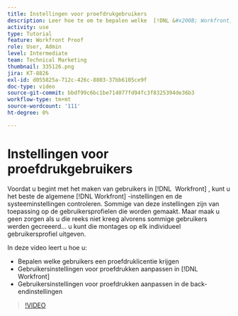 ```yaml
---
title: Instellingen voor proefdrukgebruikers
description: Leer hoe te om te bepalen welke  [!DNL &#x200B; Workfront]  gebruikers een het proef vergunning krijgen, dan gebruikersmontages in zowel  [!DNL Workfront]  als de achtergrond-eindmontages aanpassen.
activity: use
type: Tutorial
feature: Workfront Proof
role: User, Admin
level: Intermediate
team: Technical Marketing
thumbnail: 335126.png
jira: KT-8826
exl-id: d055825a-712c-426c-8803-37bb6105ce9f
doc-type: video
source-git-commit: bbdf99c6bc1be714077fd94fc3f8325394de36b3
workflow-type: tm+mt
source-wordcount: '111'
ht-degree: 0%

---
```


# Instellingen voor proefdrukgebruikers

Voordat u begint met het maken van gebruikers in [!DNL &#x200B; Workfront] , kunt u het beste de algemene [!DNL Workfront] -instellingen en de systeeminstellingen controleren. Sommige van deze instellingen zijn van toepassing op de gebruikersprofielen die worden gemaakt. Maar maak u geen zorgen als u die reeks niet kreeg alvorens sommige gebruikers werden gecreeerd... u kunt die montages op elk individueel gebruikersprofiel uitgeven.


In deze video leert u hoe u:

* Bepalen welke gebruikers een proefdruklicentie krijgen
* Gebruikersinstellingen voor proefdrukken aanpassen in [!DNL &#x200B; Workfront]
* Gebruikersinstellingen voor proefdrukken aanpassen in de back-endinstellingen

>[!VIDEO](https://video.tv.adobe.com/v/335126/?quality=12&learn=on&enablevpops=1)

<!--
Lean More URLs
-->

